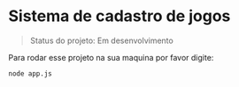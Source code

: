 <h1>Sistema de cadastro de jogos</h1>

>  Status do projeto: Em desenvolvimento

Para rodar esse projeto na sua maquina por favor digite:

```
node app.js
```
